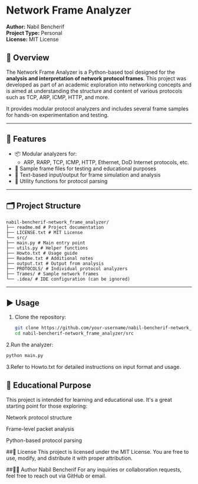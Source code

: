 # Network Frame Analyzer

**Author:** Nabil Bencherif  
**Project Type:** Personal  
**License:** MIT License

## 📘 Overview

The Network Frame Analyzer is a Python-based tool designed for the **analysis and interpretation of network protocol frames**. This project was developed as part of an academic exploration into networking concepts and is aimed at understanding the structure and content of various protocols such as TCP, ARP, ICMP, HTTP, and more.

It provides modular protocol analyzers and includes several frame samples for hands-on experimentation and testing.

---

## 🧩 Features

- 📦 Modular analyzers for:
  - ARP, RARP, TCP, ICMP, HTTP, Ethernet, DoD Internet protocols, etc.
- 📄 Sample frame files for testing and educational purposes
- 🧪 Text-based input/output for frame simulation and analysis
- 🔧 Utility functions for protocol parsing

---

## 🗂️ Project Structure
```
nabil-bencherif-network_frame_analyzer/
├── readme.md # Project documentation
├── LICENSE.txt # MIT License
└── src/
├── main.py # Main entry point
├── utils.py # Helper functions
├── Howto.txt # Usage guide
├── Readme.txt # Additional notes
├── output.txt # Output from analysis
├── PROTOCOLS/ # Individual protocol analyzers
├── Trames/ # Sample network frames
└── .idea/ # IDE configuration (can be ignored)
```
---

## ▶️ Usage

1. Clone the repository:
   ```bash
   git clone https://github.com/your-username/nabil-bencherif-network_frame_analyzer.git
   cd nabil-bencherif-network_frame_analyzer/src
2.Run the analyzer:
   ```bash
   python main.py
   ```
3.Refer to Howto.txt for detailed instructions on input format and usage.

## 🧠 Educational Purpose
This project is intended for learning and educational use. It's a great starting point for those exploring:

Network protocol structure

Frame-level packet analysis

Python-based protocol parsing

##📄 License
This project is licensed under the MIT License.
You are free to use, modify, and distribute it with proper attribution.

##🙋‍♂️ Author
Nabil Bencherif
For any inquiries or collaboration requests, feel free to reach out via GitHub or email.
